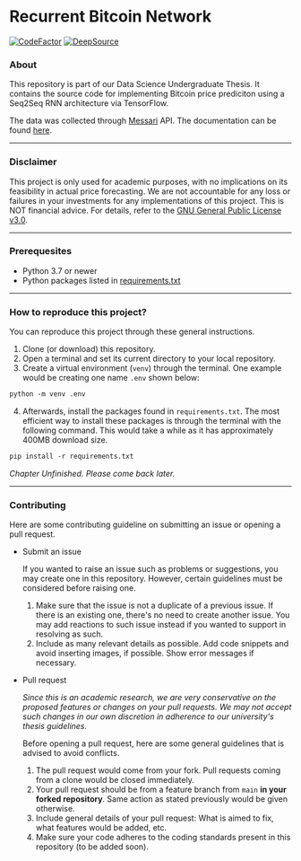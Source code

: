 # Recurrent Bitcoin Network

[![CodeFactor](https://www.codefactor.io/repository/github/kaidenfrizu/recurrent-bitcoin-network/badge)](https://www.codefactor.io/repository/github/kaidenfrizu/recurrent-bitcoin-network) [![DeepSource](https://deepsource.io/gh/KaidenFrizu/recurrent-bitcoin-network.svg/?label=resolved+issues&token=hwJ9eS-xya6xRz48SvXNyMUL)](https://deepsource.io/gh/KaidenFrizu/recurrent-bitcoin-network/?ref=repository-badge)

### About

This repository is part of our Data Science Undergraduate Thesis. It contains the source code for implementing Bitcoin price prediciton using a Seq2Seq RNN architecture via TensorFlow.

The data was collected through [Messari](https://messari.io/) API. The documentation can be found [here](https://messari.io/api/docs).

---

### Disclaimer

This project is only used for academic purposes, with no implications on its feasibility in actual price forecasting. We are not accountable for any loss or failures in your investments for any implementations of this project. This is NOT financial advice. For details, refer to the [GNU General Public License v3.0](LICENSE).

---

### Prerequesites

- Python 3.7 or newer
- Python packages listed in [requirements.txt](requirements.txt)

---

### How to reproduce this project?

You can reproduce this project through these general instructions.

1. Clone (or download) this repository.
2. Open a terminal and set its current directory to your local repository.
3. Create a virtual environment (`venv`) through the terminal. One example would be creating one name `.env` shown below:

```ps
python -m venv .env
```

4. Afterwards, install the packages found in `requirements.txt`. The most efficient way to install these packages is through the terminal with the following command. This would take a while as it has approximately 400MB download size.

```ps
pip install -r requirements.txt
```

*Chapter Unfinished. Please come back later.*

---

### Contributing

Here are some contributing guideline on submitting an issue or opening a pull request.

- Submit an issue
  
  If you wanted to raise an issue such as problems or suggestions, you may create one in this repository. However, certain guidelines must be considered before raising one.

  1. Make sure that the issue is not a duplicate of a previous issue. If there is an existing one, there's no need to create another issue. You may add reactions to such issue instead if you wanted to support in resolving as such.
  2. Include as many relevant details as possible. Add code snippets and avoid inserting images, if possible. Show error messages if necessary.

- Pull request

  *Since this is an academic research, we are very conservative on the proposed features or changes on your pull requests. We may not accept such changes in our own discretion in adherence to our university's thesis guidelines.*
  
  Before opening a pull request, here are some general guidelines that is advised to avoid conflicts.

  1. The pull request would come from your fork. Pull requests coming from a clone would be closed immediately.
  2. Your pull request should be from a feature branch from `main` **in your forked repository**. Same action as stated previously would be given otherwise.
  3. Include general details of your pull request: What is aimed to fix, what features would be added, etc.
  4. Make sure your code adheres to the coding standards present in this repository (to be added soon).
